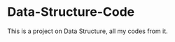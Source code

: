 Data-Structure-Code
===================

This is a project on Data Structure, all my codes from it.
